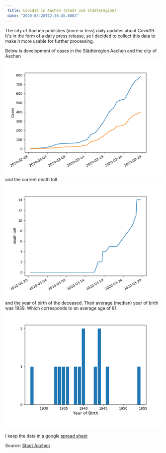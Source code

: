 ```yaml
--- 
 title: Covid19 in Aachen (Stadt und Städteregion) 
 date: "2020-03-28T12:36:45.000Z" 
--- 
```

The city of Aachen publishes (more or less) daily updates about Covid19. It's in the form of a daily press release, so I decided to collect this data to make it more usable for further processing.

Below is development of cases in the Städteregion Aachen and the city of Aachen
![Cases of Covid19](cases.png)and the current death toll
![Deaths from Covid19](deaths.png)and the year of birth of the deceased. Their average (median) year of birth was 1939. Which corresponds to an average age of 81.
![Year of Birth](year.png)

I keep the data in a google [spread sheet](https://docs.google.com/spreadsheets/d/1Th4GSgmTpX4GtcebVDzIfRuCOu2cSOc2WJCORHcCw-Y)


Source: [Stadt Aachen](http://www.aachen.de/DE/stadt_buerger/notfall_informationen/corona/aktuelles/pressemitteilungen/index.html)
